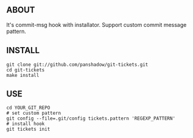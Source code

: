 ABOUT
-----

It's commit-msg hook with installator. Support custom commit message pattern.


INSTALL
-------

    git clone git://github.com/panshadow/git-tickets.git
    cd git-tickets
    make install

USE
---

    cd YOUR_GIT_REPO
    # set custom pattern
    git config --file=.git/config tickets.pattern 'REGEXP_PATTERN'
    # install hook
    git tickets init

